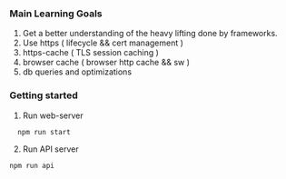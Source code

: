 ### Main Learning Goals

1. Get a better understanding of the heavy lifting done by frameworks.
2. Use https ( lifecycle && cert management )
3. https-cache ( TLS session caching )
4. browser cache ( browser http cache && sw )
5. db queries and optimizations


### Getting started

1. Run web-server 

```
  npm run start
```

2. Run API server

```
npm run api
```
